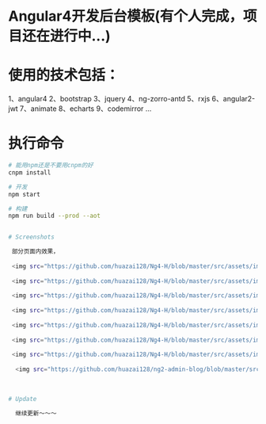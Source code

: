 # Angular4开发后台模板(有个人完成，项目还在进行中...)

# 使用的技术包括：
  1、angular4
  2、bootstrap
  3、jquery
  4、ng-zorro-antd
  5、rxjs
  6、angular2-jwt
  7、animate
  8、echarts
  9、codemirror
  ...

# 执行命令
```bash
# 能用npm还是不要用cnpm的好
cnpm install

# 开发
npm start

# 构建
npm run build --prod --aot


# Screenshots

 部分页面内效果，
  
 <img src="https://github.com/huazai128/Ng4-H/blob/master/src/assets/img/index01.png">
 
 <img src="https://github.com/huazai128/Ng4-H/blob/master/src/assets/img/index02.png">
 
 <img src="https://github.com/huazai128/Ng4-H/blob/master/src/assets/img/index03.png">
 
 <img src="https://github.com/huazai128/Ng4-H/blob/master/src/assets/img/index04.png">
 
 <img src="https://github.com/huazai128/Ng4-H/blob/master/src/assets/img/index05.png">
 
 <img src="https://github.com/huazai128/Ng4-H/blob/master/src/assets/img/index06.png">
 
 <img src="https://github.com/huazai128/Ng4-H/blob/master/src/assets/img/index07.png">
 
  <img src="https://github.com/huazai128/ng2-admin-blog/blob/master/src/assets/img/index05.jpeg">
  
  
 
# Update
  
  继续更新～～～
  
 
 
